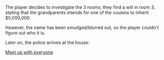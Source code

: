 The player decides to investigate the 3 rooms, they find a will in room 3, stating that the grandparents intends for one of the cousins to inherit $5,000,000.

However, the name has been smudged/blurred out, so the player couldn't figure out who it is.

Later on, the police arrives at the house:

     
[Meet up with everyone](../first/firstvote.md)